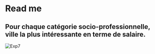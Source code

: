 # Read me

## Pour chaque catégorie socio-professionnelle, ville la plus intéressante en terme de salaire.

![Exp7](https://user-images.githubusercontent.com/34581620/78191790-09a59c00-7477-11ea-9b54-d72df3749a32.png)

